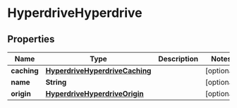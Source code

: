 

# HyperdriveHyperdrive


## Properties

| Name | Type | Description | Notes |
|------------ | ------------- | ------------- | -------------|
|**caching** | [**HyperdriveHyperdriveCaching**](HyperdriveHyperdriveCaching.md) |  |  [optional] |
|**name** | **String** |  |  [optional] |
|**origin** | [**HyperdriveHyperdriveOrigin**](HyperdriveHyperdriveOrigin.md) |  |  [optional] |



